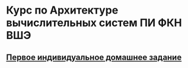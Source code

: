 # Курс по Архитектуре вычислительных систем ПИ ФКН ВШЭ

## [Первое индивидуальное домашнее задание](IDZ1)